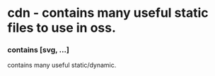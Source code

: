 # cdn - contains many useful static files to use in oss.
### contains [svg, ...]
contains many useful static/dynamic.
